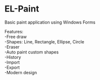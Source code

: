 # EL-Paint
Basic paint application using Windows Forms        

Features:    
-Free draw  
-Shapes: Line, Rectangle, Ellipse, Circle  
-Eraser  
-Auto paint custom shapes    
-History  
-Import    
-Export   
-Modern design  
